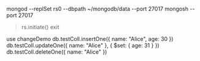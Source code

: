 mongod --replSet rs0 --dbpath ~/mongodb/data --port 27017
mongosh --port 27017
> rs.initiate()
> exit


use changeDemo
db.testColl.insertOne({ name: "Alice", age: 30 })
db.testColl.updateOne({ name: "Alice" }, { $set: { age: 31 } })
db.testColl.deleteOne({ name: "Alice" })

